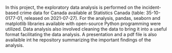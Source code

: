 In this project, the exploratory data analysis is performed on the incident-based crime data for Canada available at Statistics Canada (table: 35-10-0177-01, released on 2021-07-27).
For the analysis, pandas, seaborn and matplotlib libraries available with open-source Python programming were utilized. 
Data analysis also involved cleaning the data to bring it into a useful format facilitating the data analysis. 
A presentation and a pdf file is also availaible int he repository summarizing the important findings of the analysis.
